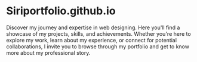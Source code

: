 # Siriportfolio.github.io
Discover my journey and expertise in web designing. Here you'll find a showcase of my projects, skills, and achievements. Whether you're here to explore my work, learn about my experience, or connect for potential collaborations, I invite you to browse through my portfolio and get to know more about my professional story.
